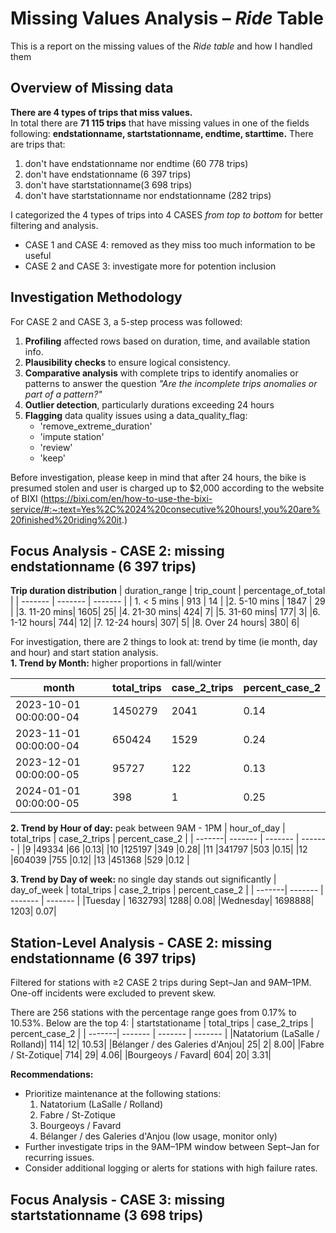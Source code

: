 # Missing Values Analysis – _Ride_ Table
This is a report on the missing values of the *Ride table* and how I handled them


## Overview of Missing data
**There are 4 types of trips that miss values.**\
In total there are **71 115 trips** that have missing values in one of the fields following: **endstationname, startstationname, endtime, starttime.**
There are trips that:
1. don't have endstationname nor endtime (60 778 trips)
2. don't have endstationname (6 397 trips)
3. don't have startstationname(3 698 trips)
4. don't have startstationname nor endstationname (282 trips)


I categorized the 4 types of trips into 4 CASES *from top to bottom* for better filtering and analysis. 
+ CASE 1 and CASE 4: removed as they miss too much information to be useful
+ CASE 2 and CASE 3: investigate more for potention inclusion

## Investigation Methodology
For CASE 2 and CASE 3, a 5-step process was followed:
1. __Profiling__ affected rows based on duration, time, and available station info.
2. __Plausibility checks__ to ensure logical consistency.
3. __Comparative analysis__ with complete trips to identify anomalies or patterns to answer the question *"Are the incomplete trips anomalies or part of a pattern?"*
4. __Outlier detection__, particularly durations exceeding 24 hours 
5. __Flagging__ data quality issues using a data_quality_flag:
   * 'remove_extreme_duration'
   * 'impute station'
   * 'review'
   * 'keep'


Before investigation, please keep in mind that after 24 hours, the bike is presumed stolen and user is charged up to $2,000 according to the website of BIXI (https://bixi.com/en/how-to-use-the-bixi-service/#:~:text=Yes%2C%2024%20consecutive%20hours!,you%20are%20finished%20riding%20it.)

## Focus Analysis - CASE 2: missing endstationname (6 397 trips)
__Trip duration distribution__
| duration_range | trip_count |	percentage_of_total |
| ------- | ------- |	------- |
| 1. < 5 mins | 913 |	14 |
|2. 5-10 mins |	1847 |	29 |
|3. 11-20 mins|	1605|	25|
|4. 21-30 mins|	424|	7|
|5. 31-60 mins|	177|	3|
|6. 1-12 hours|	744|	12|
|7. 12-24 hours|	307|	5|
|8. Over 24 hours|	380|	6|

For investigation, there are 2 things to look at: trend by time (ie month, day and hour) and start station analysis.\
**1. Trend by Month:** higher proportions in fall/winter

| month | total_trips | case_2_trips | percent_case_2 |
| -------| ------- | ------- | ------- |
|2023-10-01 00:00:00-04|	1450279|	2041|	0.14|
|2023-11-01 00:00:00-04|	650424|	1529|	0.24|
|2023-12-01 00:00:00-05|	95727|	122|	0.13|
|2024-01-01 00:00:00-05|	398|	1|	0.25|

**2. Trend by Hour of day:** peak between 9AM - 1PM
| hour_of_day | total_trips | case_2_trips | percent_case_2 |
| -------| ------- | ------- | ------- |
|9	|49334	|66	|0.13|
|10	|125197	|349	|0.28|
|11	|341797	|503	|0.15|
|12	|604039	|755	|0.12|
|13	|451368	|529	|0.12 |

**3. Trend by Day of week:** no single day stands out significantly
| day_of_week | total_trips | case_2_trips | percent_case_2 |
| -------| ------- | ------- | ------- |
|Tuesday  |	1632793|	1288|	0.08|
|Wednesday|	1698888|	1203|	0.07|

## Station-Level Analysis - CASE 2: missing endstationname (6 397 trips)
Filtered for stations with ≥2 CASE 2 trips during Sept–Jan and 9AM–1PM. One-off incidents were excluded to prevent skew.

There are 256 stations with the percentage range goes from 0.17% to 10.53%. Below are the top 4:
| startstationame | total_trips | case_2_trips | percent_case_2 |
| -------| ------- | ------- | ------- |
|Natatorium (LaSalle / Rolland)|	114|	12|	10.53|
|Bélanger / des Galeries d'Anjou|	25|	2|	8.00|
|Fabre / St-Zotique|	714|	29|	4.06|
|Bourgeoys / Favard|	604|	20|	3.31|

**Recommendations:** 
- Prioritize maintenance at the following stations: 
   1. Natatorium (LaSalle / Rolland)
   2. Fabre / St-Zotique
   3. Bourgeoys / Favard
   4. Bélanger / des Galeries d'Anjou (low usage, monitor only)
- Further investigate trips in the 9AM–1PM window between Sept–Jan for recurring issues.
- Consider additional logging or alerts for stations with high failure rates.

## Focus Analysis - CASE 3: missing startstationname (3 698 trips)

